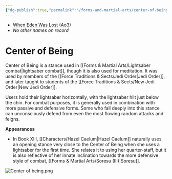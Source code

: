 ```yaml
---
{"dg-publish":true,"permalink":"/forms-and-martial-arts/center-of-being/","tags":["technique"],"noteIcon":"saber1"}
---
```


- [When Eden Was Lost (Ao3)](https://archiveofourown.org/works/19334440)
- *No other names on record* 
# Center of Being
Center of Being is a stance used in [[Forms & Martial Arts/Lightsaber combat\|lightsaber combat]], though it is also used for meditation. It was used by members of the [[Force Traditions & Sects/Jedi Order\|Jedi Order]], and later taught to students of the [[Force Traditions & Sects/New Jedi Order\|New Jedi Order]]. 

Users hold their lightsaber horizontally, with the lightsaber hilt just below the chin. For combat purposes, it is generally used in combination with more passive and defensive forms. Some who fall deeply into this stance can unconsciously defend from even the most flowing random attacks and feigns. 

**Appearances**
* In Book XIII, [[Characters/Hazel Caelum\|Hazel Caelum]] naturally uses an opening stance very close to the Center of Being when she uses a lightsaber for the first time. She relates it to using her quarter-staff, but it is also reflective of her innate inclination towards the more defensive style of combat, [[Forms & Martial Arts/Soresu (III)\|Soresu]].

![Center of being.png](/img/user/Photos/Center%20of%20being.png)